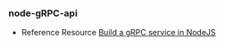 ### node-gRPC-api

- Reference Resource [Build a gRPC service in NodeJS](https://daily.dev/blog/build-a-grpc-service-in-nodejs)
